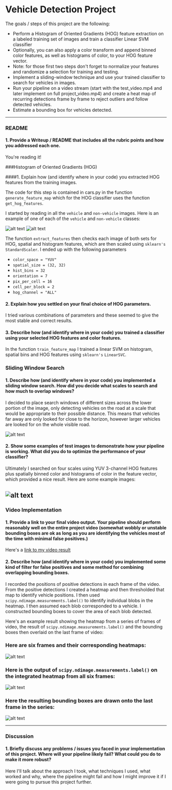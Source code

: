 # Vehicle Detection Project

The goals / steps of this project are the following:

* Perform a Histogram of Oriented Gradients (HOG) feature extraction on a labeled training set of images and train a classifier Linear SVM classifier
* Optionally, you can also apply a color transform and append binned color features, as well as histograms of color, to your HOG feature vector.
* Note: for those first two steps don't forget to normalize your features and randomize a selection for training and testing.
* Implement a sliding-window technique and use your trained classifier to search for vehicles in images.
* Run your pipeline on a video stream (start with the test_video.mp4 and later implement on full project_video.mp4) and create a heat map of recurring detections frame by frame to reject outliers and follow detected vehicles.
* Estimate a bounding box for vehicles detected.

[//]: # (Image References)
[image1]: ./writeup/car.png
[image2]: ./writeup/noncar.png
[image3]: ./writeup/boxes.jpg
[image4]: ./writeup/boxes_around_cars.jpg
[image5]: ./writeup/heatmap.jpg
[image6]: ./writeup/heatmap_cars.jpg
[image7]: ./writeup/test1.jpg
[image9]: ./writeup/noncar.jpg
[image8]: ./writeup/noncar.jpg
[video1]: ./project_video.mp4

-----

### README

#### 1. Provide a Writeup / README that includes all the rubric points and how you addressed each one.
You're reading it!

###Histogram of Oriented Gradients (HOG)

####1. Explain how (and identify where in your code) you extracted HOG features from the training images.

The code for this step is contained in cars.py in the function `generate_feature_map` which for the HOG classifier uses the function `get_hog_features`.

I started by reading in all the `vehicle` and `non-vehicle` images.  Here is an example of one of each of the `vehicle` and `non-vehicle` classes:

![alt text][image1]
![alt text][image2]

The function `extract_features` then checks each image of both sets for HOG, spatial and histogram features, which are then scaled using `sklearn's` `StandardScaler`.
I ended up with the following parameters
* `color_space = "YUV"`
* `spatial_size = (32, 32)`
* `hist_bins = 32`
* `orientation = 7`
* `pix_per_cell = 16`
* `cell_per_block = 2`
* `hog_channel = "ALL"`

#### 2. Explain how you settled on your final choice of HOG parameters.

I tried various combinations of parameters and these seemed to give the most stable and correct results.

#### 3. Describe how (and identify where in your code) you trained a classifier using your selected HOG features and color features.

In the function `train_feature_map` I trained a linear SVM on histogram, spatial bins and HOG features using `sklearn's` `LinearSVC`.

### Sliding Window Search

#### 1. Describe how (and identify where in your code) you implemented a sliding window search.  How did you decide what scales to search and how much to overlap windows?

I decided to place search windows of different sizes across the lower portion of the image, only detecting vehicles on the road at a scale that would be appropriate to their possible distance.
This means that vehicles far away are only looked for close to the horizon, however larger vehicles are looked for on the whole visible road.

![alt text][image3]

#### 2. Show some examples of test images to demonstrate how your pipeline is working.  What did you do to optimize the performance of your classifier?

Ultimately I searched on four scales using YUV 3-channel HOG features plus spatially binned color and histograms of color in the feature vector, which provided a nice result.  Here are some example images:

![alt text][image4]
---

### Video Implementation

#### 1. Provide a link to your final video output.  Your pipeline should perform reasonably well on the entire project video (somewhat wobbly or unstable bounding boxes are ok as long as you are identifying the vehicles most of the time with minimal false positives.)
Here's a [link to my video result](./writeup/project_Final.mp4)


#### 2. Describe how (and identify where in your code) you implemented some kind of filter for false positives and some method for combining overlapping bounding boxes.

I recorded the positions of positive detections in each frame of the video.  From the positive detections I created a heatmap and then thresholded that map to identify vehicle positions.  I then used `scipy.ndimage.measurements.label()` to identify individual blobs in the heatmap.  I then assumed each blob corresponded to a vehicle.  I constructed bounding boxes to cover the area of each blob detected.

Here's an example result showing the heatmap from a series of frames of video, the result of `scipy.ndimage.measurements.label()` and the bounding boxes then overlaid on the last frame of video:

### Here are six frames and their corresponding heatmaps:

![alt text][image5]

### Here is the output of `scipy.ndimage.measurements.label()` on the integrated heatmap from all six frames:
![alt text][image6]

### Here the resulting bounding boxes are drawn onto the last frame in the series:
![alt text][image7]



---

### Discussion

#### 1. Briefly discuss any problems / issues you faced in your implementation of this project.  Where will your pipeline likely fail?  What could you do to make it more robust?

Here I'll talk about the approach I took, what techniques I used, what worked and why, where the pipeline might fail and how I might improve it if I were going to pursue this project further.

